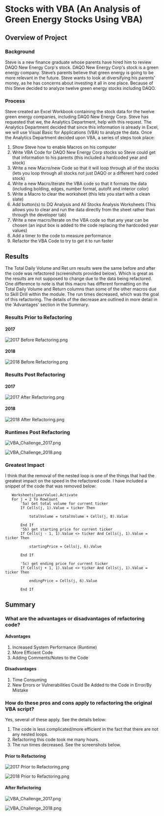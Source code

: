 # Stocks with VBA (An Analysis of Green Energy Stocks Using VBA)

## Overview of Project
### Background
Steve is a new finance graduate whose parents have hired him to review DAQO New Energy Corp's stock. DAQO New Energy Corp's stock is a green energy company. Steve’s parents believe that green energy is going to be more relevant in the future. Steve wants to look at diversifying his parents’ money, as he has concerns about investing it all in one place. Because of this Steve decided to analyze twelve green energy stocks including DAQO.

### Process
Steve created an Excel Workbook containing the stock data for the twelve green energy companies, including DAQ0 New Energy Corp. Steve has requested that we, the Analytics Department, help with this request. The Analytics Department decided that since this information is already in Excel, we will use Visual Basic for Applications (VBA) to analyze the data. Once the Analytics Department decided upon VBA, a series of steps took place:
1. Show Steve how to enable Macros on his computer
2. Write VBA Code for DAQO New Energy Corp stocks so Steve could get that information to his parents (this included a hardcoded year and stock)
3. Write a new Macro/new Code so that it will loop through all of the stocks (lets you loop through all stocks not just DAQO or a different hard coded stock)
4. Write a new Macro/Iterate the VBA code so that it formats the data (including bolding, edges, number format, autofit and interior color)
5. Write a Macro to clear the worksheet (this lets you start with a clean slate)
6. Add button(s) to DQ Analysis and All Stocks Analysis Worksheets (This allows you to clear and run the data directly from the sheet rather than through the developer tab)
8. Write a new macro/Iterate on the VBA code so that any year can be chosen (an input box is added to the code replacing the hardcoded year values)
9. Add a timer to the code to measure performance
10. Refactor the VBA Code to try to get it to run faster

## Results
The Total Daily Volume and Ret
urn results were the same before and after the code was refactored (screenshots provided below). Which is great as the results are not supposed to change due to the data being refactored. One difference to note is that this macro has different formatting on the Total Daily Volume and Return columns than some of the other macros due to Skill Drill within the module. The run times decreased, which was the goal of this refactoring. The details of the decrease are outlined in more detail in the 'Advantages' section in the Summary. 

### Results Prior to Refactoring

#### 2017 

![2017 Before Refactoring.png](https://github.com/AprilVilmin/stock-analysis/blob/main/2017%20Before%20Refactoring.png)

#### 2018
![2018 Before Refactoring.png](https://github.com/AprilVilmin/stock-analysis/blob/main/2018%20Before%20Refactoring.png)

### Results Post Refactoring

#### 2017 
![2017 After Refactoring.png](https://github.com/AprilVilmin/stock-analysis/blob/main/2017%20After%20Refactoring.png)

#### 2018
![2018 After Refactoring.png](https://github.com/AprilVilmin/stock-analysis/blob/main/2018%20After%20Refactoring.png)

### Runtimes Post Refactoring

![VBA_Challenge_2017.png](https://github.com/AprilVilmin/stock-analysis/blob/main/VBA_Challenge_2017.png)

![VBA_Challenge_2018.png](https://github.com/AprilVilmin/stock-analysis/blob/main/VBA_Challenge_2018.png)

### Greatest Impact
I think that the removal of the nested loop is one of the things that had the greatest impact on the speed in the refactored code. I have included a snippet of the code that was removed below:


       Worksheets(yearValue).Activate
       For j = 2 To RowCount
           '5a) Get total volume for current ticker
           If Cells(j, 1).Value = ticker Then

               totalVolume = totalVolume + Cells(j, 8).Value

           End If
           '5b) get starting price for current ticker
           If Cells(j - 1, 1).Value <> ticker And Cells(j, 1).Value = ticker Then

               startingPrice = Cells(j, 6).Value

           End If

           '5c) get ending price for current ticker
           If Cells(j + 1, 1).Value <> ticker And Cells(j, 1).Value = ticker Then

               endingPrice = Cells(j, 6).Value

           End If

## Summary
### What are the advantages or disadvantages of refactoring code?

#### Advantages
1. Increased System Performance (Runtime)
2. More Efficient Code
3. Adding Comments/Notes to the Code

#### Disadvantages
1. Time Consuming
2. New Errors or Vulnerabilities Could Be Added to the Code in Error/By Mistake

### How do these pros and cons apply to refactoring the original VBA script?
Yes, several of these apply. See the details below:

1. The code is less complicated/more efficient in the fact that there are not any nested loops.
2. Refactoring this code took me many hours.
3. The run times decreased. See the screenshots below.

#### Prior to Refactoring 

![2017 Prior to Refactoring.png](https://github.com/AprilVilmin/stock-analysis/blob/main/2017%20Prior%20to%20Refactoring.png)

![2018 Prior to Refactoring.png](https://github.com/AprilVilmin/stock-analysis/blob/main/2018%20Prior%20to%20Refactoring.png)

#### After Refactoring

![VBA_Challenge_2017.png](https://github.com/AprilVilmin/stock-analysis/blob/main/VBA_Challenge_2017.png)

![VBA_Challenge_2018.png](https://github.com/AprilVilmin/stock-analysis/blob/main/VBA_Challenge_2018.png)
